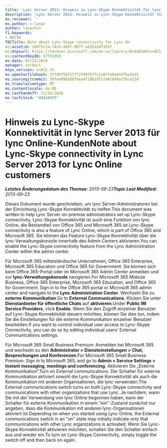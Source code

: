```yaml
---
title: 'Lync Server 2013: Hinweis zu Lync-Skype Konnektivität für lync auf'
description: 'Lync Server 2013: Hinweis zu Lync-Skype Konnektivität für lync auf.'
ms.reviewer: ''
ms.author: v-lanac
author: lanachin
f1.keywords:
- NOCSH
TOCTitle: Note about Lync-Skype connectivity for Lync On
ms:assetid: 1d0f5c1a-74c6-468f-9877-ad2b1ddf355f
ms:mtpsurl: https://technet.microsoft.com/en-us/library/Dn440169(v=OCS.15)
ms:contentKeyID: 57793359
ms.date: 07/23/2014
manager: serdars
mtps_version: v=OCS.15
ms.openlocfilehash: 3f7d9758f277f2f987677c2c0ffa0a4447ba31d1
ms.sourcegitcommit: 36fee89bb887bea4f18b19f17a8c69daf5bc423d
ms.translationtype: MT
ms.contentlocale: de-DE
ms.lasthandoff: 11/26/2020
ms.locfileid: "49424975"
---
```

# <a name="note-about-lync-skype-connectivity-in-lync-server-2013-for-lync-online-customers"></a><span data-ttu-id="faf4a-103">Hinweis zu Lync-Skype Konnektivität in lync Server 2013 für lync Online-Kunden</span><span class="sxs-lookup"><span data-stu-id="faf4a-103">Note about Lync-Skype connectivity in Lync Server 2013 for Lync Online customers</span></span>

<div data-xmlns="http://www.w3.org/1999/xhtml">

<div class="topic" data-xmlns="http://www.w3.org/1999/xhtml" data-msxsl="urn:schemas-microsoft-com:xslt" data-cs="https://msdn.microsoft.com/">

<div data-asp="https://msdn2.microsoft.com/asp">



</div>

<div id="mainSection">

<div id="mainBody"><span data-ttu-id="faf4a-104">

<span> </span></span><span class="sxs-lookup"><span data-stu-id="faf4a-104">

<span> </span></span></span>

<span data-ttu-id="faf4a-105">_**Letztes Änderungsdatum des Themas:** 2013-09-23_</span><span class="sxs-lookup"><span data-stu-id="faf4a-105">_**Topic Last Modified:** 2013-09-23_</span></span>

<span data-ttu-id="faf4a-106">Dieses Dokument wurde geschrieben, um lync Server-Administratoren bei der Einrichtung Lync-Skype Konnektivität zu helfen.</span><span class="sxs-lookup"><span data-stu-id="faf4a-106">This document was written to help Lync Server on-premise administrators set up Lync-Skype connectivity.</span></span>  <span data-ttu-id="faf4a-107">Lync-Skype Konnektivität ist auch eine Funktion von lync Online, die Bestandteil von Office 365 und Microsoft 365 ist.</span><span class="sxs-lookup"><span data-stu-id="faf4a-107">Lync-Skype connectivity is also a feature of Lync Online, which is part of Office 365 and Microsoft 365.</span></span> <span data-ttu-id="faf4a-108">Sie können das Feature Lync-Skype Konnektivität über die lync-Verwaltungskonsole innerhalb des Admin Centers aktivieren.</span><span class="sxs-lookup"><span data-stu-id="faf4a-108">You can enable the Lync-Skype connectivity feature from the Lync Administration Center within the admin center.</span></span>

<span data-ttu-id="faf4a-109">Für Microsoft 365 mittelständische Unternehmen, Office 365 Enterprise, Microsoft 365 Education und Office 365 für Government: Sie können sich beim Office 365-Portal oder im Microsoft 365 Admin Center anmelden und zur **lync-Verwaltungskonsole** navigieren.</span><span class="sxs-lookup"><span data-stu-id="faf4a-109">For Microsoft 365 Midsize Business, Office 365 Enterprise, Microsoft 365 Education, and Office 365 for Government: Sign in to the Office 365 portal or Microsoft 365 admin center and navigate to the **Lync Administration Center**.</span></span> <span data-ttu-id="faf4a-110">Wechseln Sie zu **externe Kommunikation**.</span><span class="sxs-lookup"><span data-stu-id="faf4a-110">Go to **External Communications**.</span></span> <span data-ttu-id="faf4a-111">Klicken Sie unter **Dienstanbieter für öffentliche Chats** auf **aktivieren**.</span><span class="sxs-lookup"><span data-stu-id="faf4a-111">Under **Public IM Service Providers**, click **Enable**.</span></span> <span data-ttu-id="faf4a-112">Wenn Sie den Zugriff einzelner Benutzer auf Lync-Skype Konnektivität steuern möchten, können Sie dies tun, indem Sie die Einstellungen für die externe Kommunikation einzelner Benutzer bearbeiten.</span><span class="sxs-lookup"><span data-stu-id="faf4a-112">If you want to control individual user access to Lync-Skype Connectivity, you can do so by editing individual users’ External Communications settings.</span></span>

<span data-ttu-id="faf4a-113">Für Microsoft 365 Small Business Premium: Anmelden bei Microsoft 365 und wechseln zu den **Administrator \> Diensteinstellungen \> Chat, Besprechungen und Konferenzen**.</span><span class="sxs-lookup"><span data-stu-id="faf4a-113">For Microsoft 365 Small Business Premium: Sign in to Microsoft 365, and go to **Admin \> Service Settings \> Instant messaging, meetings and conferencing**.</span></span> <span data-ttu-id="faf4a-114">Aktivieren Sie „Externe Kommunikation“.</span><span class="sxs-lookup"><span data-stu-id="faf4a-114">Turn on External communications.</span></span> <span data-ttu-id="faf4a-115">Der Schalter für externe Kommunikation aktiviert sowohl die Lync-Skype Konnektivität als auch die Kommunikation mit anderen Organisationen, die lync verwenden.</span><span class="sxs-lookup"><span data-stu-id="faf4a-115">The External communications switch turns on both Lync-Skype connectivity and communications with other organizations that use Lync.</span></span> <span data-ttu-id="faf4a-116">Je nachdem, wann Sie mit der Verwendung von lync Online begonnen haben, kann der Schalter für externe Kommunikation in einem "ein"-Zustand zunächst nur angeben, dass die Kommunikation mit anderen lync-Organisationen aktiviert ist.</span><span class="sxs-lookup"><span data-stu-id="faf4a-116">Depending on when you started using Lync Online, the External communications switch in an "on" state may initially indicate only that communications with other Lync organizations is activated.</span></span> <span data-ttu-id="faf4a-117">Wenn Sie Lync-Skype Konnektivität aktivieren möchten, schalten Sie den Schalter einfach aus und wieder ein.</span><span class="sxs-lookup"><span data-stu-id="faf4a-117">To turn on Lync-Skype Connectivity, simply toggle the switch off and then back on again.</span></span>

<span data-ttu-id="faf4a-118"></div>

<span> </span>

</div>

</div>

</span><span class="sxs-lookup"><span data-stu-id="faf4a-118"></div>

<span> </span>

</div>

</div>

</span></span></div>

